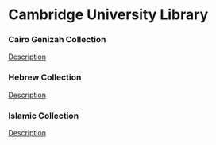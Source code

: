 # Cambridge University Library

### Cairo Genizah Collection
[Description](https://cudl.lib.cam.ac.uk/collections/genizah/1) 

### Hebrew Collection
[Description](https://cudl.lib.cam.ac.uk/collections/hebrew/1) 

### Islamic Collection
[Description](https://cudl.lib.cam.ac.uk/collections/islamic/1) 

